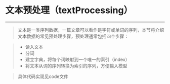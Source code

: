 # 文本预处理（textProcessing）  
---  
> 文本是一类序列数据，一篇文章可以看作是字符或单词的序列，本节将介绍文本数据的常见预处理步骤，预处理通常包括四个步骤：

>* 读入文本
>* 分词
>* 建立字典，将每个词映射到一个唯一的索引（index）
>* 将文本从词的序列转换为索引的序列，方便输入模型

> 具体代码实现见code文件